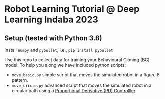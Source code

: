 # Robot Learning Tutorial @ Deep Learning Indaba 2023

## Setup (tested with Python 3.8)
Install `numpy` and `pybullet`, i.e., `pip install pybullet`

Use this repo to collect data for training your Behavioural Cloning (BC) model. To help you along we have included python scripts:

- `move_basic.py` simple script that moves the simulated robot in a figure 8 pattern.
- `move_circle.py` advanced script that moves the simulated robot in a circular path using a [Proportional Derivative (PD) Controlller](https://en.wikipedia.org/wiki/Proportional%E2%80%93integral%E2%80%93derivative_controller)
